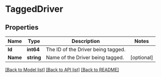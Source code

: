 # TaggedDriver

## Properties
Name | Type | Description | Notes
------------ | ------------- | ------------- | -------------
**Id** | **int64** | The ID of the Driver being tagged. | 
**Name** | **string** | Name of the Driver being tagged. | [optional] 

[[Back to Model list]](../README.md#documentation-for-models) [[Back to API list]](../README.md#documentation-for-api-endpoints) [[Back to README]](../README.md)


